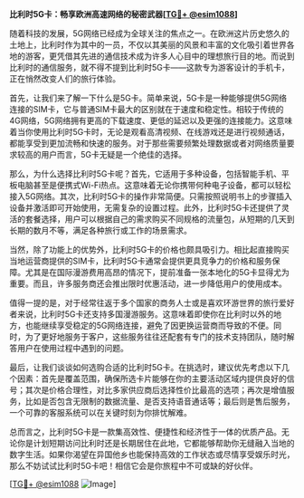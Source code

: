 **比利时5G卡：畅享欧洲高速网络的秘密武器[[TG💪+ @esim1088](https://t.me/s/esim1088)]**

随着科技的发展，5G网络已经成为全球关注的焦点之一。在欧洲这片历史悠久的土地上，比利时作为其中的一员，不仅以其美丽的风景和丰富的文化吸引着世界各地的游客，更凭借其先进的通信技术成为许多人心目中的理想旅行目的地。而说到比利时的通信服务，就不得不提到比利时5G卡——这款专为游客设计的手机卡，正在悄然改变人们的旅行体验。

首先，让我们来了解一下什么是5G卡。简单来说，5G卡是一种能够提供5G网络连接的SIM卡，它与普通SIM卡最大的区别就在于速度和稳定性。相较于传统的4G网络，5G网络拥有更高的下载速度、更低的延迟以及更强的连接能力。这意味着当你使用比利时5G卡时，无论是观看高清视频、在线游戏还是进行视频通话，都能享受到更加流畅和快速的服务。对于那些需要频繁处理数据或者对网络质量要求较高的用户而言，5G卡无疑是一个绝佳的选择。

那么，为什么选择比利时5G卡呢？首先，它适用于多种设备，包括智能手机、平板电脑甚至是便携式Wi-Fi热点。这意味着无论你携带何种电子设备，都可以轻松接入5G网络。其次，比利时5G卡的操作非常简便。只需按照说明书上的步骤插入设备并激活即可开始使用，无需复杂的设置过程。此外，比利时5G卡还提供了灵活的套餐选择，用户可以根据自己的需求购买不同规格的流量包，从短期的几天到长期的数月不等，满足各种旅行或工作的场景需求。

当然，除了功能上的优势外，比利时5G卡的价格也颇具吸引力。相比起直接购买当地运营商提供的SIM卡，比利时5G卡通常会提供更具竞争力的价格和服务保障。尤其是在国际漫游费用高昂的情况下，提前准备一张本地化的5G卡显得尤为重要。而且，许多服务商还会推出限时优惠活动，进一步降低用户的使用成本。

值得一提的是，对于经常往返于多个国家的商务人士或是喜欢环游世界的旅行爱好者来说，比利时5G卡还支持多国漫游服务。这意味着即使你在比利时以外的地方，也能继续享受稳定的5G网络连接，避免了因更换运营商而导致的不便。同时，为了更好地服务于客户，这些服务往往还配套有专门的技术支持团队，随时解答用户在使用过程中遇到的问题。

最后，让我们谈谈如何选购合适的比利时5G卡。在挑选时，建议优先考虑以下几个因素：首先是覆盖范围，确保所选卡片能够在你的主要活动区域内提供良好的信号；其次是价格合理性，对比多家供应商后选择性价比最高的选项；再次是增值服务，比如是否包含无限制的数据流量、是否支持语音通话等；最后则是售后服务，一个可靠的客服系统可以在关键时刻为你排忧解难。

总而言之，比利时5G卡是一款集高效性、便捷性和经济性于一体的优质产品。无论你是计划短期访问比利时还是长期居住在此地，它都能够帮助你无缝融入当地的数字生活。如果你渴望在异国他乡也能保持高效的工作状态或尽情享受娱乐时光，那么不妨试试比利时5G卡吧！相信它会是你旅程中不可或缺的好伙伴。

[[TG💪+ @esim1088](https://t.me/s/esim1088) ![Image](https://i.postimg.cc/4NQfJmqS/Snipaste-2025-05-13-00-14-12.png)]